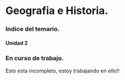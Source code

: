 # Geografia e Historia.

### Indice del temario.

#### Unidad 2
<!-- UIkit CSS -->
<link rel="stylesheet" href="https://cdn.jsdelivr.net/npm/uikit@3.5.7/dist/css/uikit.min.css" />

<!-- UIkit JS -->

<script src="https://cdn.jsdelivr.net/npm/uikit@3.5.7/dist/js/uikit.min.js"></script>
<script src="https://cdn.jsdelivr.net/npm/uikit@3.5.7/dist/js/uikit-icons.min.js"></script>


<div uk-alert>  <a class="uk-alert-close" uk-close></a>  <h3>En curso de trabajo.</h3>  <p>Esto esta incompleto, estoy trabajando en ello!!</p>  </div>


<!-- 3. Have fun! -->
